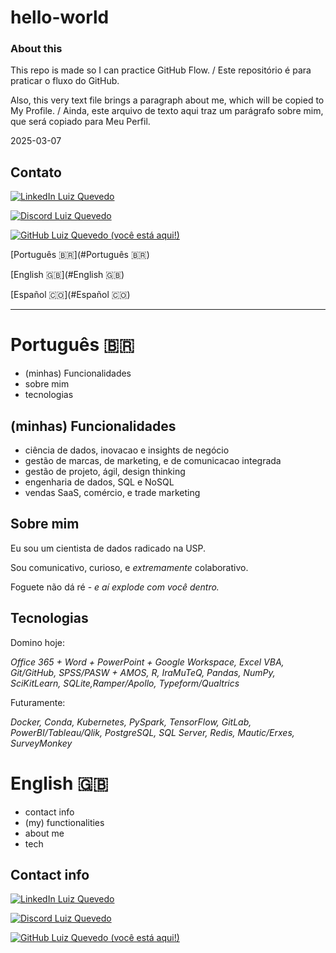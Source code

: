 # hello-world

### About this
This repo is made so I can practice GitHub Flow. / Este repositório é para praticar o fluxo do GitHub.

Also, this very text file brings a paragraph about me, which will be copied to My Profile. / Ainda, este arquivo de texto aqui traz um parágrafo sobre mim, que será copiado para Meu Perfil.

2025-03-07
  
## Contato

[![LinkedIn Luiz Quevedo](https://img.shields.io/badge/LinkedIn-0077B5?style=for-the-badge&logo=linkedin&logoColor=white)](https://www.linkedin.com/in/luiz-quevedo/)

[![Discord Luiz Quevedo](https://img.shields.io/badge/Discord-7289DA?style=for-the-badge&logo=discord&logoColor=white)](https://discord.com/channels/@qvedo/) 

[![GitHub Luiz Quevedo (você está aqui!)](https://img.shields.io/badge/GitHub-100000?style=for-the-badge&logo=github&logoColor=white)](https://github.com/luizquevedo) 

[Português 🇧🇷](#Português 🇧🇷)

[English 🇬🇧](#English 🇬🇧)

[Español 🇨🇴](#Español 🇨🇴)

----

# Português 🇧🇷

- (minhas) Funcionalidades
- sobre mim
- tecnologias


## (minhas) Funcionalidades

- ciência de dados, inovacao e insights de negócio
- gestão de marcas, de marketing, e de comunicacao integrada
- gestão de projeto, ágil, design thinking
- engenharia de dados, SQL e NoSQL
- vendas SaaS, comércio, e trade marketing

## Sobre mim

Eu sou um cientista de dados radicado na USP. 

Sou comunicativo, curioso, e _extremamente_ colaborativo.

Foguete não dá ré - _e aí explode com você dentro._

## Tecnologias

Domino hoje: 

_Office 365 + Word + PowerPoint + Google Workspace, Excel VBA, Git/GitHub, SPSS/PASW + AMOS, R, IraMuTeQ, Pandas, NumPy, SciKitLearn, SQLite,Ramper/Apollo, Typeform/Qualtrics_

Futuramente: 

_Docker, Conda, Kubernetes, PySpark, TensorFlow, GitLab, PowerBI/Tableau/Qlik, PostgreSQL, SQL Server, Redis, Mautic/Erxes, SurveyMonkey_

# English 🇬🇧

- contact info
- (my) functionalities 
- about me
- tech


## Contact info


[![LinkedIn Luiz Quevedo](https://img.shields.io/badge/LinkedIn-0077B5?style=for-the-badge&logo=linkedin&logoColor=white)](https://www.linkedin.com/in/luiz-quevedo/)

[![Discord Luiz Quevedo](https://img.shields.io/badge/Discord-7289DA?style=for-the-badge&logo=discord&logoColor=white)](https://discord.com/channels/@qvedo/) 

[![GitHub Luiz Quevedo (você está aqui!)](https://img.shields.io/badge/GitHub-100000?style=for-the-badge&logo=github&logoColor=white)](https://github.com/luizquevedo) 

 
